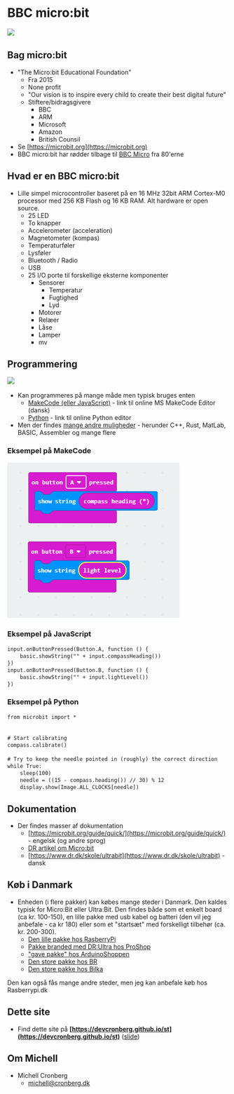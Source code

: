 # BBC micro:bit

![](https://microbit.org/images/microbit-hardware-access.jpg)

## Bag micro:bit

- "The Micro:bit Educational Foundation"
  - Fra 2015
  - None profit
  - "Our vision is to inspire every child to create their best digital future"
  - Stiftere/bidragsgivere
    - BBC
    - ARM
    - Microsoft
    - Amazon
    - British Counsil
- Se [https://microbit.org](https://microbit.org)
- BBC micro:bit har rødder tilbage til [BBC Micro](https://en.wikipedia.org/wiki/BBC_Micro) fra 80'erne 

## Hvad er en BBC micro:bit

- Lille simpel microcontroller baseret på en 16 MHz 32bit ARM Cortex-M0 processor med 256 KB Flash og 16 KB RAM. Alt hardware er open source.
  - 25 LED
  - To knapper
  - Accelerometer (acceleration)
  - Magnetometer (kompas)
  - Temperaturføler
  - Lysføler
  - Bluetooth / Radio
  - USB
  - 25 I/O porte til forskellige eksterne komponenter
    - Sensorer 
      - Temperatur
      - Fugtighed
      - Lyd      
    - Motorer
    - Relæer
    - Låse
    - Lamper
    - mv
    
## Programmering

![](https://microbit.org/images/both-editors.png)

- Kan programmeres på mange måde men typisk bruges enten 
  - [MakeCode (eller JavaScript)](https://makecode.microbit.org/) - link til online MS MakeCode Editor (dansk)
  - [Python](https://python.microbit.org/v/2.0) - link til online Python editor
- Men der findes [mange andre muligheder](https://en.wikipedia.org/wiki/Micro_Bit#Software) - herunder C++, Rust, MatLab, BASIC, Assembler og mange flere

### Eksempel på MakeCode

![](makecode.png)

### Eksempel på JavaScript

```
input.onButtonPressed(Button.A, function () {
    basic.showString("" + input.compassHeading())
})
input.onButtonPressed(Button.B, function () {
    basic.showString("" + input.lightLevel())
})
```


### Eksempel på Python

```
from microbit import *


# Start calibrating
compass.calibrate()

# Try to keep the needle pointed in (roughly) the correct direction
while True:
    sleep(100)
    needle = ((15 - compass.heading()) // 30) % 12
    display.show(Image.ALL_CLOCKS[needle])
```

## Dokumentation

- Der findes masser af dokumentation 
  - [https://microbit.org/guide/quick/](https://microbit.org/guide/quick/) - engelsk (og andre sprog)
  - [DR artikel om Micro:bit](https://www.dr.dk/om-dr/om-bbc-microbit)
  - [https://www.dr.dk/skole/ultrabit](https://www.dr.dk/skole/ultrabit) - dansk

## Køb i Danmark

- Enheden (i flere pakker) kan købes mange steder i Danmark. Den kaldes typisk for Micro:Bit eller Ultra:Bit. Den findes både som et enkelt board (ca kr. 100-150), en lille pakke med usb kabel og batteri (den vil jeg anbefale - ca kr 180) eller som et "startsæt" med forskelligt tilbehør (ca. kr. 200-300). 
  - [Den lille pakke hos RasberryPi](https://raspberrypi.dk/produkt/bbc-microbit-starter-kit/)  
  - [Pakke branded med DR:Ultra hos ProShop](https://www.proshop.dk/Leg-Laering/DR-ultrabit-Start-kit/2681151)
  - ["gave pakke" hos ArduinoShoppen](https://arduinoshoppen.dk/produkt/bbc-microbit-board-inkl-batteriholder-usb-kabel/)
  - [Den store pakke hos BR](https://www.br.dk/legetoej/byggesaet/ultra-kodningssaet-ultra-bit/p/100411423?gclid=Cj0KCQiAoIPvBRDgARIsAHsCw080h-4DJl9ctMNLWMz4Nf-HFNZjllAgIuSMIBkPRjUjxBZcCnmTLREaAtWhEALw_wcB)  
  - [Den store pakke hos Bilka](https://www.bilka.dk/legetoej/konstruktionslegetoej/byggesaet/ultra-kodningssaet-ultra-bit/p/100411423) 

Den kan også fås mange andre steder, men jeg kan anbefale køb hos Rasberrypi.dk 

## Dette site

- Find dette site på **[https://devcronberg.github.io/st](https://devcronberg.github.io/st)** ([slide](https://docs.google.com/presentation/d/e/2PACX-1vSYJmr48OWY-MgXNIX2ZkcIbSke84ydsq8je4NwNrTjGohP1BOJPNWiHZpf01OZ3hsnnxhkxeLnqC47/pub?start=true&loop=false&delayms=3000))

## Om Michell

- Michell Cronberg
  - michell@cronberg.dk
  
  
